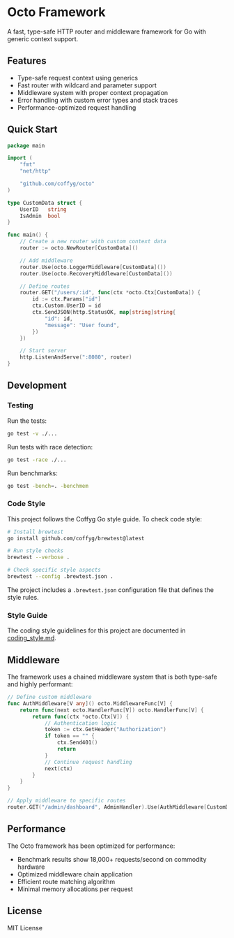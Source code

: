 # Octo Framework

A fast, type-safe HTTP router and middleware framework for Go with generic context support.

## Features

- Type-safe request context using generics
- Fast router with wildcard and parameter support
- Middleware system with proper context propagation
- Error handling with custom error types and stack traces
- Performance-optimized request handling

## Quick Start

```go
package main

import (
    "fmt"
    "net/http"

    "github.com/coffyg/octo"
)

type CustomData struct {
    UserID   string
    IsAdmin  bool
}

func main() {
    // Create a new router with custom context data
    router := octo.NewRouter[CustomData]()

    // Add middleware
    router.Use(octo.LoggerMiddleware[CustomData]())
    router.Use(octo.RecoveryMiddleware[CustomData]())

    // Define routes
    router.GET("/users/:id", func(ctx *octo.Ctx[CustomData]) {
        id := ctx.Params["id"]
        ctx.Custom.UserID = id
        ctx.SendJSON(http.StatusOK, map[string]string{
            "id": id,
            "message": "User found",
        })
    })

    // Start server
    http.ListenAndServe(":8080", router)
}
```

## Development

### Testing

Run the tests:

```bash
go test -v ./...
```

Run tests with race detection:

```bash
go test -race ./...
```

Run benchmarks:

```bash
go test -bench=. -benchmem
```

### Code Style

This project follows the Coffyg Go style guide. To check code style:

```bash
# Install brewtest
go install github.com/coffyg/brewtest@latest

# Run style checks
brewtest --verbose .

# Check specific style aspects
brewtest --config .brewtest.json .
```

The project includes a `.brewtest.json` configuration file that defines the style rules.

### Style Guide

The coding style guidelines for this project are documented in [coding_style.md](coding_style.md).

## Middleware

The framework uses a chained middleware system that is both type-safe and highly performant:

```go
// Define custom middleware
func AuthMiddleware[V any]() octo.MiddlewareFunc[V] {
    return func(next octo.HandlerFunc[V]) octo.HandlerFunc[V] {
        return func(ctx *octo.Ctx[V]) {
            // Authentication logic
            token := ctx.GetHeader("Authorization")
            if token == "" {
                ctx.Send401()
                return
            }
            // Continue request handling
            next(ctx)
        }
    }
}

// Apply middleware to specific routes
router.GET("/admin/dashboard", AdminHandler).Use(AuthMiddleware[CustomData]())
```

## Performance

The Octo framework has been optimized for performance:

- Benchmark results show 18,000+ requests/second on commodity hardware
- Optimized middleware chain application
- Efficient route matching algorithm
- Minimal memory allocations per request

## License

MIT License
